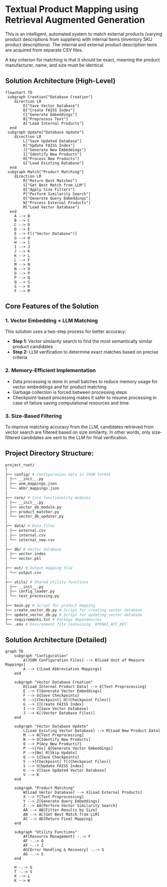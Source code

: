 # Textual Product Mapping using Retrieval Augmented Generation

This is an intelligent, automated system to match external products (varying product descriptions from suppliers) with internal items (inventory SKU product descriptions). The internal and external product description texts are acquired from separate CSV files.

A key criterion for matching is that it should be exact, meaning the product manufacturer, name, and size must be identical.

## Solution Architecture (High-Level)

```mermaid
flowchart TD
 subgraph Creation["Database Creation"]
    direction LR
        E["Save Vector Database"]
        D["Create FAISS Index"]
        C["Generate Embeddings"]
        B["Preprocess Text"]
        A["Load Internal Products"]
  end
 subgraph Update["Database Update"]
    direction LR
        L["Save Updated Database"]
        K["Update FAISS Index"]
        J["Generate New Embeddings"]
        I["Identify New Products"]
        H["Process New Products"]
        G["Load Existing Database"]
  end
 subgraph Match["Product Matching"]
    direction LR
        R["Return Best Matches"]
        S["Get Best Match from LLM"]
        Q["Apply Size Filters"]
        P["Perform Similarity Search"]
        O["Generate Query Embeddings"]
        N["Process External Products"]
        M["Load Vector Database"]
  end
    A --> B
    B --> C
    C --> D
    D --> E
    E --> F[("Vector Database")]
    G --> H
    H --> I
    I --> J
    J --> K
    K --> L
    L --> F
    M --> N
    N --> O
    O --> P
    P --> Q
    Q --> S
    S --> R
    F --> M
```

## Core Features of the Solution

### 1. Vector Embedding + LLM Matching

This solution uses a two-step process for better accuracy:

- **Step 1:** Vector similarity search to find the most semantically similar product candidates
- **Step 2:** LLM verification to determine exact matches based on precise criteria

### 2. Memory-Efficient Implementation

- Data processing is done in small batches to reduce memory usage for vector embeddings and for product matching
- Garbage collection is forced between processing steps
- Checkpoint-based processing makes it safer to resume processing in case of failure saving computational resources and time.

### 3. Size-Based Filtering

To improve matching accuracy from the LLM, candidates retrieved from vector search are filtered based on size similarity. In other words, only size-filtered candidates are sent to the LLM for final verification.

## Project Directory Structure:

```bash
project_root/
│
├── config/ # Configuration data in JSON format
│ ├── __init__.py
│ ├── uom_mappings.json
│ └── abbr_mappings.json
│
├── core/ # Core functionality modules
│ ├── __init__.py
│ ├── vector_db_module.py
│ ├── product_matcher.py
│ └── vector_db_updater.py
│
├── data/ # Data files
│ ├── external.csv
│ ├── internal.csv
│ └── internal_new.csv
│
├── db/ # Vector database
│ ├── vector.index
│ └── vector.pkl
│
├── out/ # Output mapping file
│ └── output.csv
│
├── utils/ # Shared utility functions
│ ├── __init__.py
│ ├── config_loader.py
│ └── text_processing.py
│
├── main.py # Script for product mapping
├── create_vector_db.py # Script for creating vector database
├── update_vector_db.py # Script for updating vector database
├── requirements.txt # Package dependencies
└── .env # Environment file containing `OPENAI_API_KEY`
```

## Solution Architecture (Detailed)

```mermaid
graph TD
    subgraph "Configuration"
        A[JSON Configuration Files] --> B[Load Unit of Measure Mappings]
        A --> C[Load Abbreviation Mappings]
    end

    subgraph "Vector Database Creation"
        D[Load Internal Product Data] --> E[Text Preprocessing]
        E --> F[Generate Vector Embeddings]
        F --> G{Save Checkpoints}
        G -->|Checkpoint| H[(Checkpoint Files)]
        G --> I[Create FAISS Index]
        I --> J[Save Vector Database]
        J --> K[(Vector Database Files)]
    end

    subgraph "Vector Database Update"
        L[Load Existing Vector Database] --> M[Load New Product Data]
        M --> N[Text Preprocessing]
        N --> O[Identify New Products]
        O --> P{Any New Products?}
        P -->|Yes| Q[Generate Vector Embeddings]
        P -->|No| R[Skip Update]
        Q --> S{Save Checkpoints}
        S -->|Checkpoint| T[(Checkpoint Files)]
        S --> U[Update FAISS Index]
        U --> V[Save Updated Vector Database]
        V --> K
    end

    subgraph "Product Matching"
        W[Load Vector Database] --> X[Load External Products]
        X --> Y[Text Preprocessing]
        Y --> Z[Generate Query Embeddings]
        Z --> AA[Perform Vector Similarity Search]
        AA --> AB[Filter Results by Size]
        AB --> AC[Get Best Match from LLM]
        AC --> AD[Return Final Mapping]
    end

    subgraph "Utility Functions"
        AF[Resource Management] -.-> F
        AF -.-> Q
        AF -.-> Z
        AG[Error Handling & Recovery] -.-> G
        AG -.-> S
    end

    H -.-> G
    T -.-> S
    K --> L
    K --> W
```
